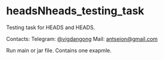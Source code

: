 # headsNheads_testing_task
 Testing task for HEADS and HEADS. 

Contacts\:
         Telegram: [@vigdangong](https://t.me/vigdangong)
         Mail: antseion@gmail.com

Run main or jar file. Contains one exapmle.
